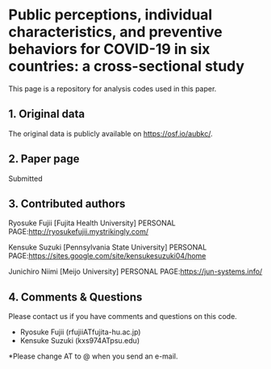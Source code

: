 # Public perceptions, individual characteristics, and preventive behaviors for COVID-19 in six countries: a cross-sectional study
This page is a repository for analysis codes used in this paper.

## 1. Original data
The original data is publicly available on https://osf.io/aubkc/.

## 2. Paper page
Submitted

## 3. Contributed authors
Ryosuke Fujii [Fujita Health University] PERSONAL PAGE:http://ryosukefujii.mystrikingly.com/

Kensuke Suzuki [Pennsylvania State University] PERSONAL PAGE:https://sites.google.com/site/kensukesuzuki04/home

Junichiro Niimi [Meijo University] PERSONAL PAGE:https://jun-systems.info/

## 4. Comments & Questions
Please contact us if you have comments and questions on this code.

- Ryosuke Fujii (rfujiiATfujita-hu.ac.jp)
- Kensuke Suzuki (kxs974ATpsu.edu)

*Please change AT to @ when you send an e-mail.

